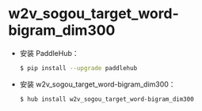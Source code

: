 # w2v_sogou_target_word-bigram_dim300
* 安装 PaddleHub：

    ```bash
    $ pip install --upgrade paddlehub
    ```

* 安装 w2v_sogou_target_word-bigram_dim300：

    ```bash
    $ hub install w2v_sogou_target_word-bigram_dim300
    ```
